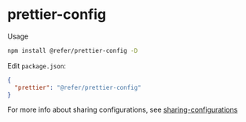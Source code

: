 # prettier-config


Usage

```sh
npm install @refer/prettier-config -D
```

Edit `package.json`:

```json
{
  "prettier": "@refer/prettier-config"
}
```

For more info about sharing configurations, see [sharing-configurations](https://prettier.io/docs/en/configuration.html#sharing-configurations)